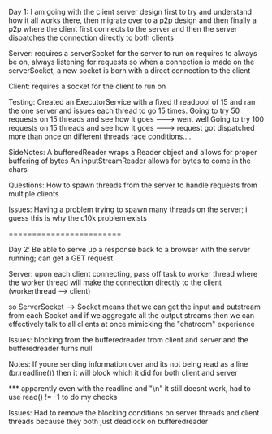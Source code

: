 Day 1: I am going with the client server design first to try and understand how it all works there, then migrate
over to a p2p design and then finally a p2p where the client first connects to the server and then the server dispatches
the connection directly to both clients

Server:
requires a serverSocket for the server to run on
requires to always be on, always listening for requests
so when a connection is made on the serverSocket,
a new socket is born with a direct connection to the client

Client:
requires a socket for the client to run on


Testing:
Created an ExecutorService with a fixed threadpool of 15 and ran the one server
and issues each thread to go 15 times.
Going to try 50 requests on 15 threads and see how it goes ---> went well
Going to try 100 requests on 15 threads and see how it goes ---> request got dispatched more than once on different threads
race conditions....


SideNotes:
A bufferedReader wraps a Reader object and allows for proper buffering of bytes
An inputStreamReader allows for bytes to come in the chars

Questions:
How to spawn threads from the server to handle requests from multiple clients

Issues:
Having a problem trying to spawn many threads on the server; i guess this is why the c10k problem exists


========================

Day 2: Be able to serve up a response back to a browser with the server running; can get a GET request

Server: upon each client connecting, pass off task to worker thread
where the worker thread will make the connection directly to the client (workerthread --> client)


so ServerSocket --> Socket means that we can get the input and outstream from each Socket and if we aggregate
all the output streams then we can effectively talk to all clients at once mimicking the "chatroom" experience

Issues: blocking from the bufferedreader from client and server and the bufferedreader turns null

Notes: If youre sending information over and its not being read as a line (br.readline()) then it will block which it did
for both client and server

*** apparently even with the readline and "\n" it still doesnt work, had to use
read() != -1 to do my checks

Issues: Had to remove the blocking conditions on server threads and client threads because they both just deadlock on bufferedreader
